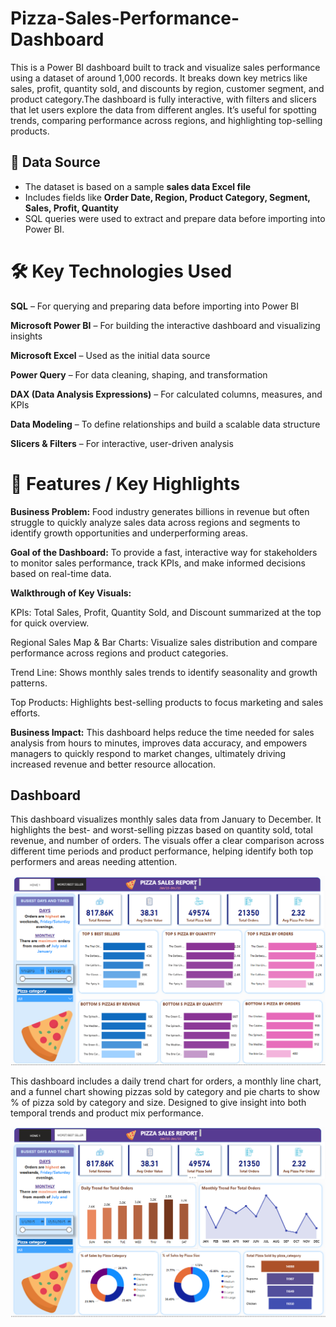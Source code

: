 # Pizza-Sales-Performance-Dashboard
This is a Power BI dashboard built to track and visualize sales performance using a dataset of around 1,000 records. It breaks down key metrics like sales, profit, quantity sold, and discounts by region, customer segment, and product category.The dashboard is fully interactive, with filters and slicers that let users explore the data from different angles. It’s useful for spotting trends, comparing performance across regions, and highlighting top-selling products.

## 📂 Data Source

- The dataset is based on a sample **sales data Excel file** 
- Includes fields like **Order Date, Region, Product Category, Segment, Sales, Profit, Quantity**   
- SQL queries were used to extract and prepare data before importing into Power BI.

# 🛠️ Key Technologies Used
**SQL** – For querying and preparing data before importing into Power BI

**Microsoft Power BI** – For building the interactive dashboard and visualizing insights

**Microsoft Excel** – Used as the initial data source

**Power Query** – For data cleaning, shaping, and transformation

**DAX (Data Analysis Expressions)** – For calculated columns, measures, and KPIs

**Data Modeling** – To define relationships and build a scalable data structure

**Slicers & Filters** – For interactive, user-driven analysis

#  🌟 Features / Key Highlights
**Business Problem:**
Food industry generates billions in revenue but often struggle to quickly analyze sales data across regions and 
segments to identify growth opportunities and underperforming areas.

**Goal of the Dashboard:**
To provide a fast, interactive way for stakeholders to monitor sales performance, track KPIs, and make informed 
decisions based on real-time data.

**Walkthrough of Key Visuals:**

KPIs: Total Sales, Profit, Quantity Sold, and Discount summarized at the top for quick overview.

Regional Sales Map & Bar Charts: Visualize sales distribution and compare performance across regions and product categories.

Trend Line: Shows monthly sales trends to identify seasonality and growth patterns.

Top Products: Highlights best-selling products to focus marketing and sales efforts.

**Business Impact:**
This dashboard helps reduce the time needed for sales analysis from hours to minutes, improves data accuracy,
 and empowers managers to quickly respond to market changes, ultimately driving increased revenue and better resource allocation.

## Dashboard
This dashboard visualizes monthly sales data from January to December. It highlights the best- and worst-selling pizzas based on quantity sold, total revenue, and number of orders. The visuals offer a clear comparison across different time periods and product performance, helping identify both top performers and areas needing attention.

![Dashboard Preview](https://github.com/Maahii07/Pizza-Sales-Dashboard/blob/main/worst-best%20pizza%20seller%20dashboard.png)

This dashboard includes a daily trend chart for orders, a monthly line chart, and a funnel chart showing pizzas sold by category and pie charts to show % of pizza sold by category and size. Designed to give insight into both temporal trends and product mix performance.

![Dashboard Preview](https://github.com/Maahii07/Pizza-Sales-Dashboard/blob/main/Home%20page%20dashboard.png)
